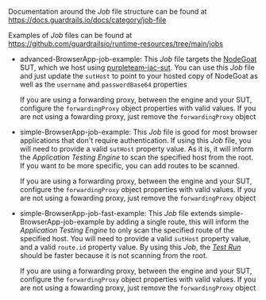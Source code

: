 Documentation around the _Job_ file structure can be found at https://docs.guardrails.io/docs/category/job-file

Examples of _Job_ files can be found at https://github.com/guardrailsio/runtime-resources/tree/main/jobs

* advanced-BrowserApp-job-example: This _Job_ file targets the [NodeGoat](https://github.com/OWASP/NodeGoat) SUT, which we host using [purpleteam-iac-sut](https://github.com/purpleteam-labs/purpleteam-iac-sut). You can use this _Job_ file and just update the `sutHost` to point to your hosted copy of NodeGoat as well as the `username` and `passwordBase64` properties

  If you are using a forwarding proxy, between the engine and your SUT, configure the `forwardingProxy` object properties with valid values. If you are not using a fowarding proxy, just remove the `forwardingProxy` object
* simple-BrowserApp-job-example: This _Job_ file is good for most browser applications that don't require authentication. If using this _Job_ file, you will need to provide a valid `sutHost` property value. As it is, it will inform the _Application Testing Engine_ to scan the specified host from the root. If you want to be more specific, you can add routes to be scanned.  

  If you are using a forwarding proxy, between the engine and your SUT, configure the `forwardingProxy` object properties with valid values. If you are not using a fowarding proxy, just remove the `forwardingProxy` object
* simple-BrowserApp-job-fast-example: This _Job_ file extends simple-BrowserApp-job-example by adding a single route, this will inform the _Application Testing Engine_ to only scan the specified route of the specified host. You will need to provide a valid `sutHost` property value, and a valid `route.id` property value. By using this _Job_, the [_Test Run_](https://docs.guardrails.io/docs/glossary#test-run) should be faster because it is not scanning from the root.  

  If you are using a forwarding proxy, between the engine and your SUT, configure the `forwardingProxy` object properties with valid values. If you are not using a fowarding proxy, just remove the `forwardingProxy` object

